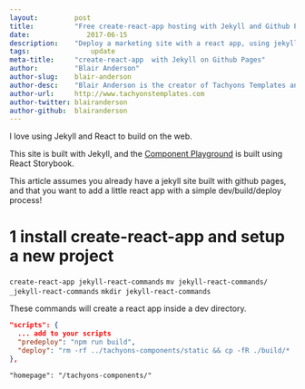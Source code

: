 ```yaml
---
layout:			post
title:			"Free create-react-app hosting with Jekyll and Github Pages"
date:		 	   2017-06-15
description:	"Deploy a marketing site with a react app, using jekyll and github pages"
tags:			    update
meta-title:		"create-react-app  with Jekyll on Github Pages"
author:			"Blair Anderson"
author-slug:	blair-anderson
author-desc:	"Blair Anderson is the creator of Tachyons Templates and owner of Tachyons Templates."
author-url:		http://www.tachyonstemplates.com
author-twitter:	blairanderson
author-github:	blairanderson
---
```


I love using Jekyll and React to build on the web.

This site is built with Jekyll, and the [Component Playground](/components/) is built using React Storybook.

This article assumes you already have a jekyll site built with github pages, and that you want to add a little react app with a simple dev/build/deploy process!

# 1 install create-react-app and setup a new project

`create-react-app jekyll-react-commands`
`mv jekyll-react-commands/ _jekyll-react-commands`
`mkdir jekyll-react-commands`

These commands will create a react app inside a dev directory. 
```json
"scripts": {
  ... add to your scripts
  "predeploy": "npm run build",
  "deploy": "rm -rf ../tachyons-components/static && cp -fR ./build/* ../tachyons-components && echo \"---\nlayout: null\n---\n$(cat ../tachyons-components/index.html)\" > ../tachyons-components/index.html"
},

```

`"homepage": "/tachyons-components/"`

```
